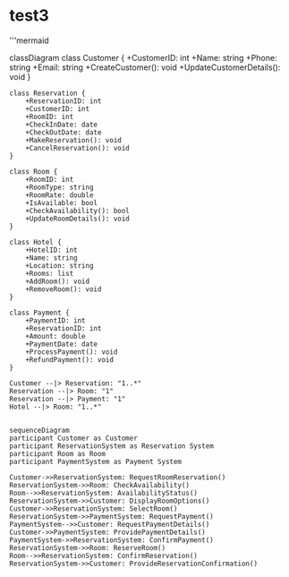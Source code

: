 # test3
'''mermaid

classDiagram
    class Customer {
        +CustomerID: int
        +Name: string
        +Phone: string
        +Email: string
        +CreateCustomer(): void
        +UpdateCustomerDetails(): void
    }
    
    class Reservation {
        +ReservationID: int
        +CustomerID: int
        +RoomID: int
        +CheckInDate: date
        +CheckOutDate: date
        +MakeReservation(): void
        +CancelReservation(): void
    }
    
    class Room {
        +RoomID: int
        +RoomType: string
        +RoomRate: double
        +IsAvailable: bool
        +CheckAvailability(): bool
        +UpdateRoomDetails(): void
    }
    
    class Hotel {
        +HotelID: int
        +Name: string
        +Location: string
        +Rooms: list
        +AddRoom(): void
        +RemoveRoom(): void
    }
    
    class Payment {
        +PaymentID: int
        +ReservationID: int
        +Amount: double
        +PaymentDate: date
        +ProcessPayment(): void
        +RefundPayment(): void
    }

    Customer --|> Reservation: "1..*"
    Reservation --|> Room: "1"
    Reservation --|> Payment: "1"
    Hotel --|> Room: "1..*"


    sequenceDiagram
    participant Customer as Customer
    participant ReservationSystem as Reservation System
    participant Room as Room
    participant PaymentSystem as Payment System
    
    Customer->>ReservationSystem: RequestRoomReservation()
    ReservationSystem->>Room: CheckAvailability()
    Room-->>ReservationSystem: AvailabilityStatus()
    ReservationSystem->>Customer: DisplayRoomOptions()
    Customer->>ReservationSystem: SelectRoom()
    ReservationSystem->>PaymentSystem: RequestPayment()
    PaymentSystem-->>Customer: RequestPaymentDetails()
    Customer->>PaymentSystem: ProvidePaymentDetails()
    PaymentSystem->>ReservationSystem: ConfirmPayment()
    ReservationSystem->>Room: ReserveRoom()
    Room-->>ReservationSystem: ConfirmReservation()
    ReservationSystem->>Customer: ProvideReservationConfirmation()

